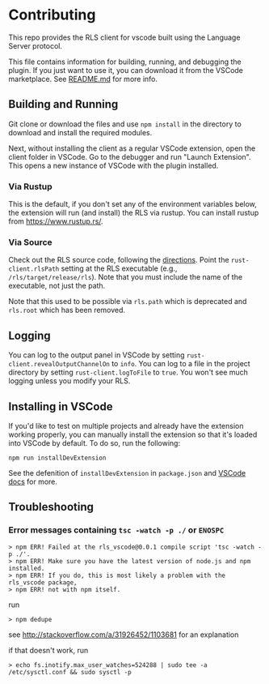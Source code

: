 # Contributing

This repo provides the RLS client for vscode built using the Language
Server protocol.

This file contains information for building, running, and debugging the plugin.
If you just want to use it, you can download it from the VSCode marketplace. See
[README.md](README.md) for more info.

## Building and Running

Git clone or download the files and use `npm install` in the directory to
download and install the required modules.

Next, without installing the client as a regular VSCode extension, open the
client folder in VSCode. Go to the debugger and run "Launch Extension". This
opens a new instance of VSCode with the plugin installed.


### Via Rustup

This is the default, if you don't set any of the environment variables below,
the extension will run (and install) the RLS via rustup. You can install rustup
from https://www.rustup.rs/.


### Via Source

Check out the RLS source code, following the [directions](https://github.com/rust-lang-nursery/rls/blob/master/contributing.md).
Point the `rust-client.rlsPath` setting at the RLS executable (e.g.,
`/rls/target/release/rls`). Note that you must include the name of the
executable, not just the path.

Note that this used to be possible via `rls.path` which is deprecated and `rls.root`
which has been removed.

## Logging

You can log to the output panel in VSCode by setting `rust-client.revealOutputChannelOn` to
`info`. You can log to a file in the project directory by setting `rust-client.logToFile`
to `true`. You won't see much logging unless you modify your RLS.


## Installing in VSCode

If you'd like to test on multiple projects and already have the extension
working properly, you can manually install the extension so that it's loaded
into VSCode by default. To do so, run the following:

```
npm run installDevExtension
```

See the defenition of `installDevExtension` in `package.json` and  [VSCode docs](https://code.visualstudio.com/Docs/extensions/example-hello-world#_installing-your-extension-locally)
for more.


## Troubleshooting

### Error messages containing `tsc -watch -p ./` or `ENOSPC`

```
> npm ERR! Failed at the rls_vscode@0.0.1 compile script 'tsc -watch -p ./'.
> npm ERR! Make sure you have the latest version of node.js and npm installed.
> npm ERR! If you do, this is most likely a problem with the rls_vscode package,
> npm ERR! not with npm itself.
```

run

```
> npm dedupe
```

see http://stackoverflow.com/a/31926452/1103681 for an explanation

if that doesn't work, run

```
> echo fs.inotify.max_user_watches=524288 | sudo tee -a /etc/sysctl.conf && sudo sysctl -p
```
